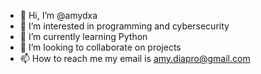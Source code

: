 - 👋 Hi, I’m @amydxa
- 👀 I’m interested in programming and cybersecurity
- 🌱 I’m currently learning Python
- 💞️ I’m looking to collaborate on projects
- 📫 How to reach me my email is amy.diapro@gmail.com

<!---
amydxa/amydxa is a ✨ special ✨ repository because its `README.md` (this file) appears on your GitHub profile.
You can click the Preview link to take a look at your changes.
--->
